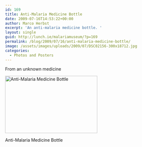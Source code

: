 ```yaml
---
id: 169
title: Anti-Malaria Medicine Bottle
date: 2009-07-16T14:53:22+00:00
author: Marco Herbst
excerpt: 'An anti-malaria medicine bottle. '
layout: single
guid: http://lunch.ie/malariamuseum/?p=169
permalink: /blog/2009/07/16/anti-malaria-medicine-bottle/
image: /assets/images/uploads/2009/07/DSC02156-300x18712.jpg
categories:
  - Photos and Posters
---
```

From an unknown medicine

<div id="attachment_259" style="width: 310px" class="wp-caption alignnone">
  <a href="http://www.malariamuseum.de/assets/images/uploads/2009/07/DSC02156.jpg"><img class="size-medium wp-image-259" title="Anti-Malaria Medicine Bottle" alt="Anti-Malaria Medicine Bottle" src="http://www.malariamuseum.de/assets/images/uploads/2009/07/DSC02156-300x187.jpg" width="300" height="187" /></a>
  
  <p class="wp-caption-text">
    Anti-Malaria Medicine Bottle
  </p>
</div>